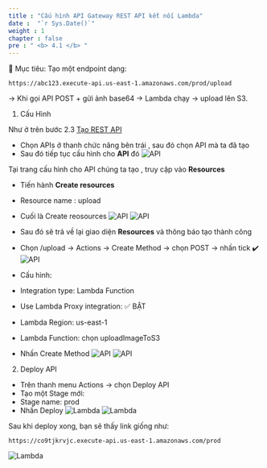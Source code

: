 ```yaml
---
title : "Cấu hình API Gateway REST API kết nối Lambda"
date :  "`r Sys.Date()`" 
weight : 1 
chapter : false
pre : " <b> 4.1 </b> "
---
```


🎯 Mục tiêu:
Tạo một endpoint dạng:
~~~
https://abc123.execute-api.us-east-1.amazonaws.com/prod/upload
~~~
→ Khi gọi API POST + gửi ảnh base64 → Lambda chạy → upload lên S3.
1. Cấu Hình

Như ở trên bước 2.3 [Tạo REST API](\2.3-createrestapi)
- Chọn APIs ở thanh chức năng bên trái , sau đó chọn API mà ta đã tạo
- Sau đó tiếp tục cấu hình cho **API** đó
![API](/images/23.png)

Tại trang cấu hình cho API chúng ta tạo , truy cập vào **Resources**
- Tiến hành **Create resources**

- Resource name : upload
- Cuối là Create reosources
![API](/images/24.png)
![API](/images/25.png)
- Sau đó sẽ trả về lại giao diện **Resources** và thông báo tạo thành công
- Chọn /upload → Actions → Create Method → chọn POST → nhấn tick ✔️
![API](/images/26.png)
- Cấu hình:
- Integration type: Lambda Function
- Use Lambda Proxy integration: ✅ BẬT
- Lambda Region: us-east-1
- Lambda Function: chọn uploadImageToS3
- Nhấn Create Method
![API](/images/27.png)
![API](/images/28.png)

2. Deploy API
- Trên thanh menu Actions → chọn Deploy API
- Tạo một Stage mới:
- Stage name: prod
- Nhấn Deploy
  ![Lambda](/images/29.png)
    ![Lambda](/images/30.png)

Sau khi deploy xong, bạn sẽ thấy link giống như:
~~~
https://co9tjkrvjc.execute-api.us-east-1.amazonaws.com/prod
~~~
![Lambda](/images/31.png)